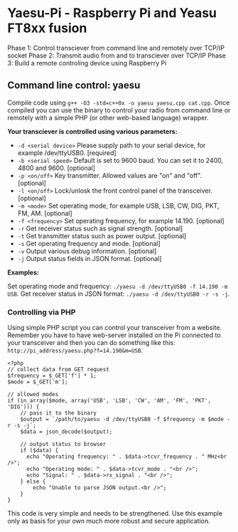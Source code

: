 # Yaesu-Pi - Raspberry Pi and Yeasu FT8xx fusion

Phase 1: Control transciever from command line and remotely over TCP/IP socket
Phase 2: Transmit audio from and to transciever over TCP/IP
Phase 3: Build a remote controling device using Raspberry Pi

## Command line control: yaesu
Compile code using `g++ -O3 -std=c++0x -o yaesu yaesu.cpp cat.cpp`. Once compiled you can use the binary to control your radio from command line or remotely with a simple PHP (or other web-based language) wrapper.

**Your transciever is controlled using various parameters:**

* `-d <serial device>` Please supply path to your serial device, for example /dev/ttyUSB0. [required]
* `-b <serial speed>` Default is set to 9600 baud. You can set it to 2400, 4800 and 9600. [optional]
* `-p <on/off>` Key transmitter. Allowed values are "on" and "off". [optional]
* `-l <on/off>` Lock/unlosk the front control panel of the transceiver. [optional]
* `-m <mode>` Set operating mode, for example USB, LSB, CW, DIG, PKT, FM, AM. [optional]
* `-f <frequency>` Set operating frequency, for example 14.190. [optional]
* `-r` Get receiver status such as signal strength. [optional]
* `-t` Get transmitter status such as power output. [optional]
* `-s` Get operating frequency and mode. [optional]
* `-v` Output various debug information. [optional]
* `-j` Output status fields in JSON format. [optional]

**Examples:**

Set operating mode and frequency: `./yaesu -d /dev/ttyUSB0 -f 14.190 -m USB`.
Get receiver status in JSON format: `./yaesu -d /dev/ttyUSB0 -r -s -j`.

### Controlling via PHP
Using simple PHP script you can control your transceiver from a website. Remember you have to have web-server installed on the Pi connected to your transceiver and then you can do something like this: `http://pi_address/yaesu.php?f=14.190&m=USB`.

```
<?php
// collect data from GET request
$frequency = $_GET['f'] * 1;
$mode = $_GET['m'];

// allowed modes
if (in_array($mode, array('USB', 'LSB', 'CW', 'AM', 'FM', 'PKT', 'DIG'))) {
	// pass it to the binary
	$output = `/path/to/yaesu -d /dev/ttyUSB0 -f $frequency -m $mode -r -s -j`;
	$data = json_decode($output);

	// output status to browser
	if ($data) {
	  echo "Operating frequency: " . $data->tcvr_frequency . " MHz<br />";
	  echo "Operating mode: " . $data->tcvr_mode . "<br />";
	  echo "Signal: " . $data->rx_signal . "<br />";
	} else {
		echo "Unable to parse JSON output.<br />";
	}
}
```

This code is very simple and needs to be strengthened. Use this example only as basis for your own much more robust and secure application.
